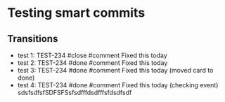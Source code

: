 # Testing smart commits

## Transitions
- test 1: TEST-234 #close #comment Fixed this today
- test 2: TEST-234 #done #comment Fixed this today
- test 3: TEST-234 #done #comment Fixed this today (moved card to done)
- test 4: TEST-234 #done #comment Fixed this today (checking event)
sdsfsdfsfSDFSFSsfsdfffdsdfffsfdsdfsdf
